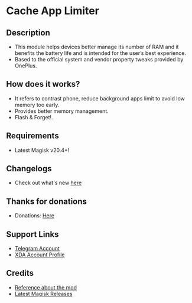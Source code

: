 # Cache App Limiter

## Description

- This module helps devices better manage its number of RAM and it benefits the battery life and is intended for the user’s best experience.
- Based to the official system and vendor property tweaks provided by OnePlus.

## How does it works?

- It refers to contrast phone, reduce background apps limit to avoid low memory too early.
- Provides better memory management.
- Flash & Forget!.

## Requirements

- Latest Magisk v20.4+!

## Changelogs

- Check out what's new [here](https://github.com/EmperorEye1993/Cache-App-Limiter/blob/master/CHANGELOG.md)

## Thanks for donations

- Donations: [Here](https://www.paypal.com/paypalme/EmperorEye1993)

## Support Links

- <a href="https://t.me/EmperorEye1993">Telegram Account</a>
- <a href="https://forum.xda-developers.com/m/emperoreye1993.7614772/">XDA Account Profile</a>

## Credits

- <a href="https://www.gsmarena.com/tweak_helps_oneplus_3_better_manage_its_6gb_of_ram-blog-18891.php">Reference about the mod</a>
- <a href="https://github.com/topjohnwu/Magisk/releases">Latest Magisk Releases</a>
